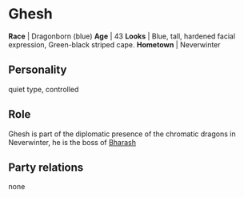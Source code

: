 # Ghesh
**Race** | Dragonborn (blue)
**Age** | 43
**Looks** | Blue, tall, hardened facial expression, Green-black striped cape.
**Hometown** | Neverwinter

## Personality
quiet type, controlled

## Role
Ghesh is part of the diplomatic presence of the chromatic dragons in Neverwinter, he is the boss of [Bharash](Bharash.md)

## Party relations
none

